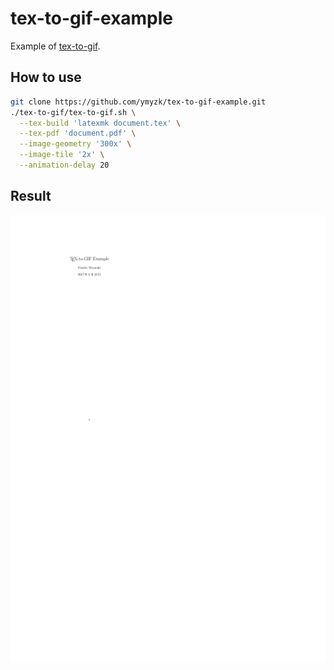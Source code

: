# tex-to-gif-example
Example of [tex-to-gif](https://github.com/ymyzk/tex-to-gif).

## How to use
```bash
git clone https://github.com/ymyzk/tex-to-gif-example.git
./tex-to-gif/tex-to-gif.sh \
  --tex-build 'latexmk document.tex' \
  --tex-pdf 'document.pdf' \
  --image-geometry '300x' \
  --image-tile '2x' \
  --animation-delay 20
```

## Result
![animation](animation.gif)
